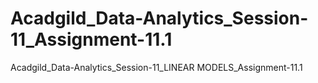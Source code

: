 # Acadgild_Data-Analytics_Session-11_Assignment-11.1
Acadgild_Data-Analytics_Session-11_LINEAR MODELS_Assignment-11.1

